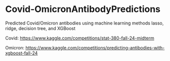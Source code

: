 # Covid-OmicronAntibodyPredictions
Predicted Covid/Omicron antibodies using machine learning methods lasso, ridge, decision tree, and XGBoost

Covid: https://www.kaggle.com/competitions/stat-380-fall-24-midterm

Omicron: https://www.kaggle.com/competitions/predicting-antibodies-with-xgboost-fall-24
